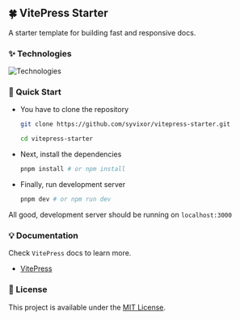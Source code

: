 ## 🍀 VitePress Starter

A starter template for building fast and responsive docs.

### ✨ Technologies

![Technologies](https://skills.syvixor.com/api/icons?i=ts,vitepress)

### 🚀 Quick Start

- You have to clone the repository
  ```bash
  git clone https://github.com/syvixor/vitepress-starter.git

  cd vitepress-starter
  ```

- Next, install the dependencies
  ```bash
  pnpm install # or npm install
  ```

- Finally, run development server

  ```bash
  pnpm dev # or npm run dev
  ```

All good, development server should be running on `localhost:3000`

### 💡 Documentation

Check `VitePress` docs to learn more.

- [VitePress](https://vitepress.dev)

### 📜 License

This project is available under the [MIT License](LICENSE).